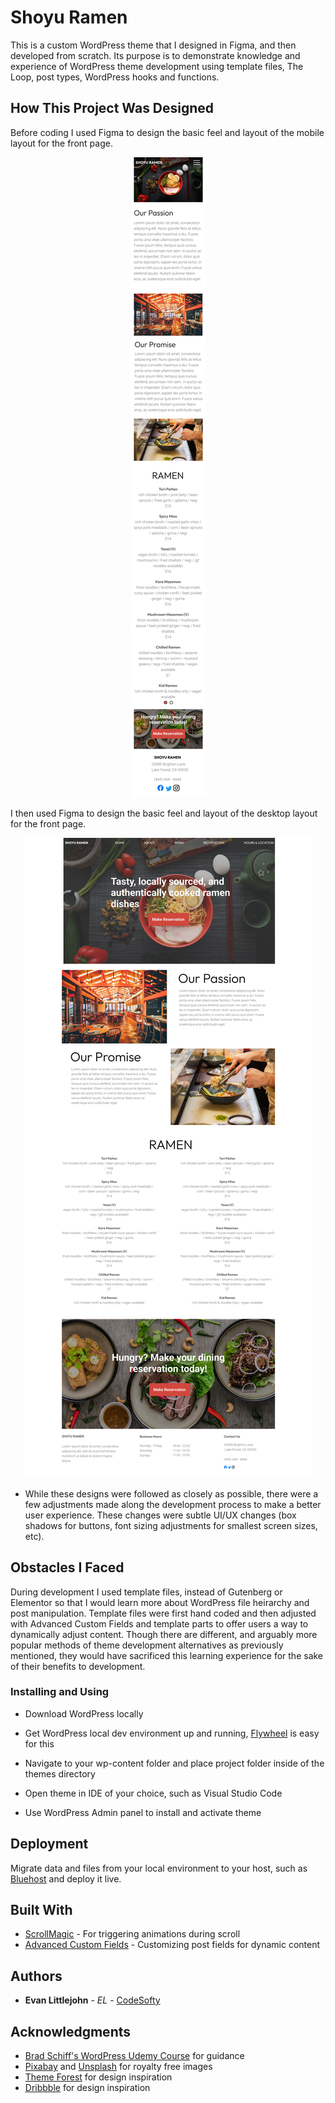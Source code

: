 # Shoyu Ramen

This is a custom WordPress theme that I designed in Figma, and then developed from scratch. Its purpose is to demonstrate
knowledge and experience of WordPress theme development using template files, The Loop, post types, WordPress hooks and functions.


## How This Project Was Designed

Before coding I used Figma to design the basic feel and layout of the mobile layout for the front page.

<p align="center">
  <img src="https://raw.githubusercontent.com/CodeSofty/Shoyu-Ramen-Restaurant-Theme/main/Design/Final-Mobile-Design.jpg" />
</p>


I then used Figma to design the basic feel and layout of the desktop layout for the front page.


<p align="center">
  <img src="https://raw.githubusercontent.com/CodeSofty/Shoyu-Ramen-Restaurant-Theme/main/Design/Final-Desktop-Design.jpg" />
</p>


* While these designs were followed as closely as possible, there were a few adjustments made along the development
process to make a better user experience. These changes were subtle UI/UX changes (box shadows for buttons, font sizing
adjustments for smallest screen sizes, etc).

## Obstacles I Faced

During development I used template files, instead of Gutenberg or Elementor so that I would learn more about WordPress file
heirarchy and post manipulation. Template files were first hand coded and then adjusted with Advanced Custom Fields and template parts to offer users a way to dynamically adjust content. Though there are different, and arguably more popular methods of theme development alternatives as previously mentioned, they would have sacrificed this learning experience for the sake of their benefits to development.


### Installing and Using

- Download WordPress locally

- Get WordPress local dev environment up and running, [Flywheel](https://getflywheel.com/) is easy for this

- Navigate to your wp-content folder and place project folder inside of the themes directory

- Open theme in IDE of your choice, such as Visual Studio Code

- Use WordPress Admin panel to install and activate theme


## Deployment

Migrate data and files from your local environment to your host, such as [Bluehost](https://www.bluehost.com/content/bluehost/en) and deploy it live.

## Built With

* [ScrollMagic](http://www.dropwizard.io/1.0.2/docs/) - For triggering animations during scroll
* [Advanced Custom Fields](https://maven.apache.org/) - Customizing post fields for dynamic content



## Authors

* **Evan Littlejohn** - *EL* - [CodeSofty](https://github.com/CodeSofty)



## Acknowledgments

* [Brad Schiff's WordPress Udemy Course](https://www.udemy.com/course/become-a-wordpress-developer-php-javascript/) for guidance
* [Pixabay](https://pixabay.com/) and [Unsplash](https://unsplash.com/) for royalty free images
* [Theme Forest](https://themeforest.net/) for design inspiration
* [Dribbble](https://dribbble.com/) for design inspiration
